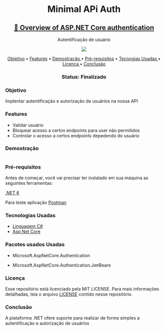 <h1 align="center" > Minimal APi Auth </h1>
<h2 align="center">
    <a href="https://docs.microsoft.com/en-us/aspnet/core/security/authentication/?view=aspnetcore-6.0">🔗 Overview of ASP.NET Core authentication</a>
</h2>
<p align="center"> Autentificação de usuário </p>
<p align="center">
<img src="https://img.shields.io/github/license/MarlysonMendes/TestMinimalAPI"/>
</p>

<p align="center">
 <a href="#Objetivo">Objetivo</a> •
 <a href="#Features">Features</a> •
 <a href="#Demostração">Demostração  </a> • 
 <a href="#Pre-requisitos">Pré-requisitos</a> • 
 <a href="#Tecnogias">Tecnogias Usadas  </a> • 
 <a href="#licenca">Licença  </a> • 
 <a href="#conclusao">Conclusão  </a>
</p>
<h3 align="center"> 
 Status:	Finalizado
</h4>
<h3 name = "Objetivo"> Objetivo </h3>
<p> Implentar autentificação e autorização de usuários na nossa API </p>

<h3 name = "Features" >Features</h3>
<ul>
 <li>Validar usuário</li>
 <li>Bloquear acesso a certos endpoints para user não permitidos</li>
 <li>Controlar o acesso a certos endpoints depedendo do usuário</li>
 </ul>
 
 <h3 name="Demostração"> Demostração</h3>
  <img alt=""  src="./assets/DemostracaoReadME.gif" />
  
  <h3 name="Pre-requisitos" >Pré-requisitos</h3>
  <p>Antes de começar, você vai precisar ter instalado em sua máquina as seguintes ferramentas:</p>
  <a href="https://dotnet.microsoft.com/en-us/download/dotnet/6.0" > .NET 6 </a>
  <p></p>
  <p>Para teste aplicação <a href="https://www.postman.com/downloads/">Postman </a></p>
  
  <h3 name = "Tecnogias" >Tecnologias Usadas</h3>
<ul>
 <li><a href="https://docs.microsoft.com/pt-br/dotnet/csharp/">Linguagem C# </a></li>
 <li><a href="https://docs.microsoft.com/pt-br/aspnet/core/?view=aspnetcore-6.0">Asp Net Core </a></li>
</ul>
   <h3 >Pacotes usados Usadas</h3>
<ul>
 <li><p >Microsoft.AspNetCore.Authentication </p></li>
 <li><p>Microsoft.AspNetCore.Authentication.JwtBeare </p></li>
</ul>
 
 <h3 name="licenca"> Licença </h3>
 <p>Esse repositório está licenciado pela MIT LICENSE. Para mais informações detalhadas, leia o arquivo <a href="https://github.com/MarlysonMendes/ApiAuth/blob/main/LICENSE">LICENSE</a> contido nesse repositório.</p>
 
 <h3 name = "conclusao"> Conclusão </h3>
 <p>A plataforma .NET ofere suporte para realizar de forma simples a autentificação e autorização de usuários</p>
 
